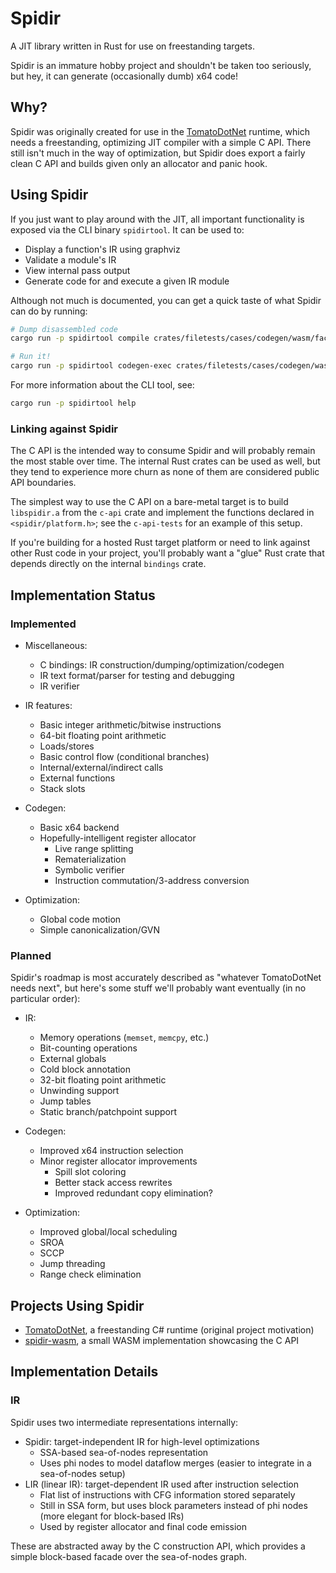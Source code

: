 # Spidir

A JIT library written in Rust for use on freestanding targets.

Spidir is an immature hobby project and shouldn't be taken too seriously, but hey, it can generate (occasionally dumb) x64 code!

## Why?

Spidir was originally created for use in the [TomatoDotNet](https://github.com/TomatOrg/TomatoDotNet/) runtime, which needs a freestanding, optimizing JIT compiler with a simple C API. There still isn't much in the way of optimization, but Spidir does export a fairly clean C API and builds given only an allocator and panic hook.

## Using Spidir

If you just want to play around with the JIT, all important functionality is exposed via the CLI binary `spidirtool`. It can be used to:

- Display a function's IR using graphviz
- Validate a module's IR
- View internal pass output
- Generate code for and execute a given IR module

Although not much is documented, you can get a quick taste of what Spidir can do by running:

```sh
# Dump disassembled code
cargo run -p spidirtool compile crates/filetests/cases/codegen/wasm/factorial_O3.spdr

# Run it!
cargo run -p spidirtool codegen-exec crates/filetests/cases/codegen/wasm/factorial_O3.spdr func00000001 6
```

For more information about the CLI tool, see:

```sh
cargo run -p spidirtool help
```

### Linking against Spidir

The C API is the intended way to consume Spidir and will probably remain the most stable over time. The internal Rust crates can be used as well, but they tend to experience more churn as none of them are considered public API boundaries.

The simplest way to use the C API on a bare-metal target is to build `libspidir.a` from the `c-api` crate and implement the functions declared in `<spidir/platform.h>`; see the `c-api-tests` for an example of this setup.

If you're building for a hosted Rust target platform or need to link against other Rust code in your project, you'll probably want a "glue" Rust crate that depends directly on the internal `bindings` crate.

## Implementation Status

### Implemented

- Miscellaneous:

  - C bindings: IR construction/dumping/optimization/codegen
  - IR text format/parser for testing and debugging
  - IR verifier

- IR features:

  - Basic integer arithmetic/bitwise instructions
  - 64-bit floating point arithmetic
  - Loads/stores
  - Basic control flow (conditional branches)
  - Internal/external/indirect calls
  - External functions
  - Stack slots

- Codegen:

  - Basic x64 backend
  - Hopefully-intelligent register allocator
    - Live range splitting
    - Rematerialization
    - Symbolic verifier
    - Instruction commutation/3-address conversion

- Optimization:

  - Global code motion
  - Simple canonicalization/GVN

### Planned

Spidir's roadmap is most accurately described as "whatever TomatoDotNet needs next", but here's some stuff we'll probably want eventually (in no particular order):

- IR:

  - Memory operations (`memset`, `memcpy`, etc.)
  - Bit-counting operations
  - External globals
  - Cold block annotation
  - 32-bit floating point arithmetic
  - Unwinding support
  - Jump tables
  - Static branch/patchpoint support

- Codegen:

  - Improved x64 instruction selection
  - Minor register allocator improvements
    - Spill slot coloring
    - Better stack access rewrites
    - Improved redundant copy elimination?

- Optimization:
  - Improved global/local scheduling
  - SROA
  - SCCP
  - Jump threading
  - Range check elimination

## Projects Using Spidir

- [TomatoDotNet](https://github.com/TomatOrg/TomatoDotNet/), a freestanding C# runtime (original project motivation)
- [spidir-wasm](https://github.com/Itay2805/spidir-wasm/), a small WASM implementation showcasing the C API

## Implementation Details

### IR

Spidir uses two intermediate representations internally:

- Spidir: target-independent IR for high-level optimizations
  - SSA-based sea-of-nodes representation
  - Uses phi nodes to model dataflow merges (easier to integrate in a sea-of-nodes setup)
- LIR (linear IR): target-dependent IR used after instruction selection
  - Flat list of instructions with CFG information stored separately
  - Still in SSA form, but uses block parameters instead of phi nodes (more elegant for block-based IRs)
  - Used by register allocator and final code emission

These are abstracted away by the C construction API, which provides a simple block-based facade over the sea-of-nodes graph.

